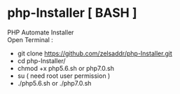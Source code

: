# php-Installer [ BASH ]
PHP Automate Installer <br>
Open Terminal :
- git clone https://github.com/zelsaddr/php-Installer.git
- cd php-Installer/
- chmod +x php5.6.sh or php7.0.sh
- su ( need root user permission )
- ./php5.6.sh or ./php7.0.sh

